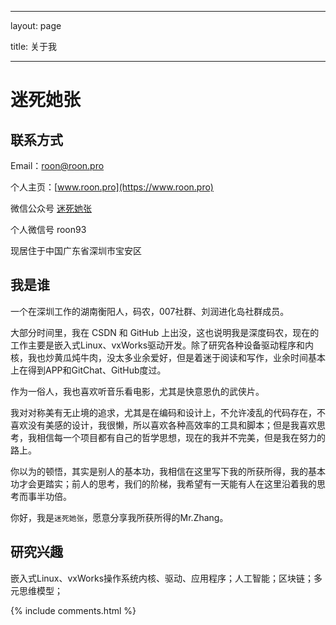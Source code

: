 ﻿---

layout: page

title: 关于我

---

# 迷死她张

## 联系方式

Email：[roon@roon.pro](mailto:roon@roon.pro)

个人主页：[www.roon.pro](https://www.roon.pro)

微信公众号 [迷死她张](http://mp.weixin.qq.com/mp/homepage?__biz=MzIxOTYyNjQ4Mg==&hid=2&sn=46f44572ae3f75a2eb60d01cbde851ad&scene=18#wechat_redirect)

个人微信号 roon93

现居住于中国广东省深圳市宝安区

## 我是谁

一个在深圳工作的湖南衡阳人，码农，007社群、刘润进化岛社群成员。


大部分时间里，我在 CSDN 和 GitHub 上出没，这也说明我是深度码农，现在的工作主要是嵌入式Linux、vxWorks驱动开发。除了研究各种设备驱动程序和内核，我也炒黄瓜炖牛肉，没太多业余爱好，但是着迷于阅读和写作，业余时间基本上在得到APP和GitChat、GitHub度过。


作为一俗人，我也喜欢听音乐看电影，尤其是快意恩仇的武侠片。


我对对称美有无止境的追求，尤其是在编码和设计上，不允许凌乱的代码存在，不喜欢没有美感的设计，我很懒，所以喜欢各种高效率的工具和脚本；但是我喜欢思考，我相信每一个项目都有自己的哲学思想，现在的我并不完美，但是我在努力的路上。


你以为的顿悟，其实是别人的基本功，我相信在这里写下我的所获所得，我的基本功才会更踏实；前人的思考，我们的阶梯，我希望有一天能有人在这里沿着我的思考而事半功倍。


你好，我是`迷死她张`，愿意分享我所获所得的Mr.Zhang。

## 研究兴趣

嵌入式Linux、vxWorks操作系统内核、驱动、应用程序；人工智能；区块链；多元思维模型；


{% include comments.html %}
